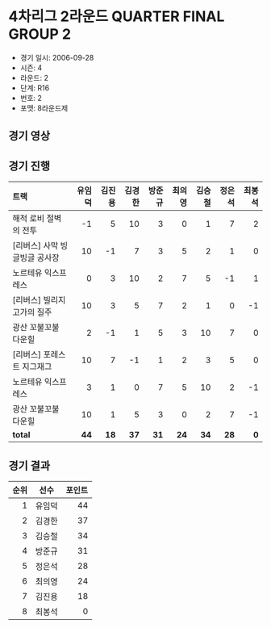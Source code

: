 # 4차리그 2라운드 QUARTER FINAL GROUP 2

- 경기 일시: 2006-09-28
- 시즌: 4
- 라운드: 2
- 단계: R16
- 번호: 2
- 포맷: 8라운드제





## 경기 영상
## 경기 진행

| 트랙 | 유임덕 | 김진용 | 김경한 | 방준규 | 최의영 | 김승철 | 정은석 | 최봉석 |
|:---|---:|---:|---:|---:|---:|---:|---:|---:|
| 해적 로비 절벽의 전투 | -1 | 5 | 10 | 3 | 0 | 1 | 7 | 2 |
| [리버스] 사막 빙글빙글 공사장 | 10 | -1 | 7 | 3 | 5 | 2 | 1 | 0 |
| 노르테유 익스프레스 | 0 | 3 | 10 | 2 | 7 | 5 | -1 | 1 |
| [리버스] 빌리지 고가의 질주 | 10 | 3 | 5 | 7 | 2 | 1 | 0 | -1 |
| 광산 꼬불꼬불 다운힐 | 2 | -1 | 1 | 5 | 3 | 10 | 7 | 0 |
| [리버스] 포레스트 지그재그 | 10 | 7 | -1 | 1 | 2 | 3 | 5 | 0 |
| 노르테유 익스프레스 | 3 | 1 | 0 | 7 | 5 | 10 | 2 | -1 |
| 광산 꼬불꼬불 다운힐 | 10 | 1 | 5 | 3 | 0 | 2 | 7 | -1 |
| __total__ | __44__ | __18__ | __37__ | __31__ | __24__ | __34__ | __28__ | __0__ |




## 경기 결과

| 순위 | 선수 | 포인트 |
|---:|:---:|---:|
| 1 | 유임덕 | 44 |
| 2 | 김경한 | 37 |
| 3 | 김승철 | 34 |
| 4 | 방준규 | 31 |
| 5 | 정은석 | 28 |
| 6 | 최의영 | 24 |
| 7 | 김진용 | 18 |
| 8 | 최봉석 | 0 |


